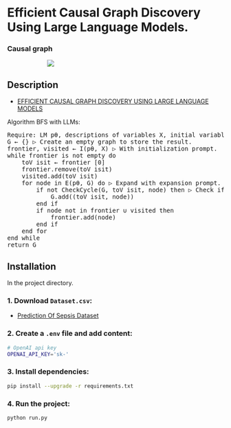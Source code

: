 # Efficient Causal Graph Discovery Using Large Language Models.

### Causal graph
<div align="center" style="width: 40%">
    <image src="causal_graph.png">
</div>

## Description
* [EFFICIENT CAUSAL GRAPH DISCOVERY USING LARGE LANGUAGE MODELS](https://arxiv.org/pdf/2402.01207)

Algorithm BFS with LLMs:
<pre>
Require: LM pθ, descriptions of variables X, initial variable selector I(), expansion generator E(), cycle checker CheckCycle()
G ← {} ▷ Create an empty graph to store the result.
frontier, visited ← I(pθ, X) ▷ With initialization prompt.
while frontier is not empty do
    toV isit ← frontier [0]
    frontier.remove(toV isit)
    visited.add(toV isit)
    for node in E(pθ, G) do ▷ Expand with expansion prompt.
        if not CheckCycle(G, toV isit, node) then ▷ Check if adding toV isit → node will create cycle.
            G.add((toV isit, node))
        end if
        if node not in frontier ∪ visited then
            frontier.add(node)
        end if
    end for
end while
return G
</pre>

## Installation
In the project directory.

### 1. Download `Dataset.csv`: 
* [Prediction Of Sepsis Dataset](https://www.kaggle.com/datasets/salikhussaini49/prediction-of-sepsis)

### 2. Create a `.env` file and add content:
```bash
# OpenAI api key          
OPENAI_API_KEY='sk-'
```

### 3. Install dependencies:
```bash
pip install --upgrade -r requirements.txt
```

### 4. Run the project:
```bash
python run.py
```

